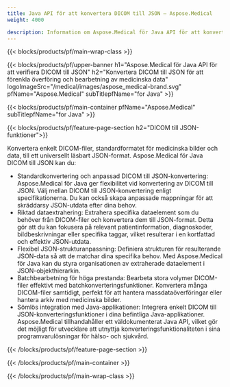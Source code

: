 ```yaml
---
title: Java API för att konvertera DICOM till JSON – Aspose.Medical
weight: 4000

description: Information om Aspose.Medical för Java API för att konvertera DICOM till JSON
---
```


{{< blocks/products/pf/main-wrap-class >}}

{{< blocks/products/pf/upper-banner h1="Aspose.Medical för Java API för att verifiera DICOM till JSON" h2="Konvertera DICOM till JSON för att förenkla överföring och bearbetning av medicinska data" logoImageSrc="/medical/images/aspose_medical-brand.svg" pfName="Aspose.Medical" subTitlepfName="for Java" >}}

{{< blocks/products/pf/main-container pfName="Aspose.Medical" subTitlepfName="for Java" >}}

{{< blocks/products/pf/feature-page-section h2="DICOM till JSON-funktioner">}}

<p>Konvertera enkelt DICOM-filer, standardformatet för medicinska bilder och data, till ett universellt läsbart JSON-format. Aspose.Medical för Java DICOM till JSON kan du:</p>

<ul>
<li>Standardkonvertering och anpassad DICOM till JSON-konvertering: Aspose.Medical för Java ger flexibilitet vid konvertering av DICOM till JSON. Välj mellan DICOM till JSON-konvertering enligt specifikationerna. Du kan också skapa anpassade mappningar för att skräddarsy JSON-utdata efter dina behov.</li>
<li>Riktad dataextrahering: Extrahera specifika dataelement som du behöver från DICOM-filer och konvertera dem till JSON-format. Detta gör att du kan fokusera på relevant patientinformation, diagnoskoder, bildbeskrivningar eller specifika taggar, vilket resulterar i en kortfattad och effektiv JSON-utdata.</li>
<li>Flexibel JSON-strukturanpassning: Definiera strukturen för resulterande JSON-data så att de matchar dina specifika behov. Med Aspose.Medical för Java kan du styra organisationen av extraherade dataelement i JSON-objekthierarkin.</li>
<li>Batchbearbetning för höga prestanda: Bearbeta stora volymer DICOM-filer effektivt med batchkonverteringsfunktioner. Konvertera många DICOM-filer samtidigt, perfekt för att hantera massdataöverföringar eller hantera arkiv med medicinska bilder.</li>
<li>Sömlös integration med Java-applikationer: Integrera enkelt DICOM till JSON-konverteringsfunktioner i dina befintliga Java-applikationer.  Aspose.Medical tillhandahåller ett väldokumenterat Java API, vilket gör det möjligt för utvecklare att utnyttja konverteringsfunktionaliteten i sina programvarulösningar för hälso- och sjukvård.</li>
</ul>

{{< /blocks/products/pf/feature-page-section >}}

{{< /blocks/products/pf/main-container >}}

{{< /blocks/products/pf/main-wrap-class >}}